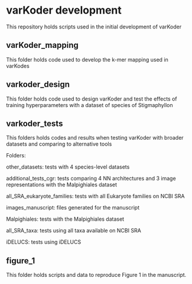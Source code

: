 # varKoder development

This repository holds scripts used in the initial development of varKoder

## varKoder_mapping

This folder holds code used to develop the k-mer mapping used in varKodes

## varkoder_design

This folder holds code used to design varKoder and test the effects of training hyperparameters with a dataset of species of Stigmaphyllon

## varkoder_tests

This folders holds codes and results when testing varKoder with broader datasets and comparing to alternative tools

Folders:

other_datasets: tests with 4 species-level datasets

additional_tests_cgr: tests comparing 4 NN architectures and 3 image representations with the Malpighiales dataset

all_SRA_eukaryote_families: tests with all Eukaryote families on NCBI SRA

images_manuscript: files generated for the manuscript

Malpighiales: tests with the Malpighiales dataset

all_SRA_taxa: tests using all taxa available on NCBI SRA

iDELUCS: tests using iDELUCS

## figure_1
This folder holds scripts and data to reproduce Figure 1 in the manuscript.
